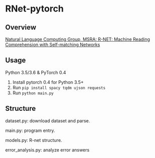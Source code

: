 # RNet-pytorch

## Overview
[Natural Language Computing Group, MSRA: R-NET: Machine Reading Comprehension with Self-matching Networks](https://www.microsoft.com/en-us/research/publication/mrc/)

## Usage

Python 3.5/3.6 & PyTorch 0.4

1. Install pytorch 0.4 for Python 3.5+
2. Run `pip install spacy tqdm ujson requests`
3. Run `python main.py`

## Structure
dataset.py: download dataset and parse.

main.py: program entry.

models.py: R-net structure.

error_analysis.py: analyze error answers
